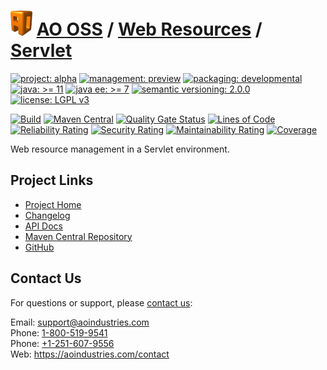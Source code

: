 # [<img src="ao-logo.png" alt="AO Logo" width="35" height="40">](https://github.com/ao-apps) [AO OSS](https://github.com/ao-apps/ao-oss) / [Web Resources](https://github.com/ao-apps/ao-web-resources) / [Servlet](https://github.com/ao-apps/ao-web-resources-servlet)

[![project: alpha](https://oss.aoapps.com/ao-badges/project-alpha.svg)](https://aoindustries.com/life-cycle#project-alpha)
[![management: preview](https://oss.aoapps.com/ao-badges/management-preview.svg)](https://aoindustries.com/life-cycle#management-preview)
[![packaging: developmental](https://oss.aoapps.com/ao-badges/packaging-developmental.svg)](https://aoindustries.com/life-cycle#packaging-developmental)  
[![java: &gt;= 11](https://oss.aoapps.com/ao-badges/java-11.svg)](https://docs.oracle.com/en/java/javase/11/docs/api/)
[![java ee: &gt;= 7](https://oss.aoapps.com/ao-badges/javaee-7.svg)](https://docs.oracle.com/javaee/7/)
[![semantic versioning: 2.0.0](https://oss.aoapps.com/ao-badges/semver-2.0.0.svg)](https://semver.org/spec/v2.0.0.html)
[![license: LGPL v3](https://oss.aoapps.com/ao-badges/license-lgpl-3.0.svg)](https://www.gnu.org/licenses/lgpl-3.0)

[![Build](https://github.com/ao-apps/ao-web-resources-servlet/workflows/Build/badge.svg?branch=master)](https://github.com/ao-apps/ao-web-resources-servlet/actions?query=workflow%3ABuild)
[![Maven Central](https://maven-badges.herokuapp.com/maven-central/com.aoapps/ao-web-resources-servlet/badge.svg)](https://maven-badges.herokuapp.com/maven-central/com.aoapps/ao-web-resources-servlet)
[![Quality Gate Status](https://sonarcloud.io/api/project_badges/measure?branch=master&project=com.aoapps%3Aao-web-resources-servlet&metric=alert_status)](https://sonarcloud.io/dashboard?branch=master&id=com.aoapps%3Aao-web-resources-servlet)
[![Lines of Code](https://sonarcloud.io/api/project_badges/measure?branch=master&project=com.aoapps%3Aao-web-resources-servlet&metric=ncloc)](https://sonarcloud.io/component_measures?branch=master&id=com.aoapps%3Aao-web-resources-servlet&metric=ncloc)  
[![Reliability Rating](https://sonarcloud.io/api/project_badges/measure?branch=master&project=com.aoapps%3Aao-web-resources-servlet&metric=reliability_rating)](https://sonarcloud.io/component_measures?branch=master&id=com.aoapps%3Aao-web-resources-servlet&metric=Reliability)
[![Security Rating](https://sonarcloud.io/api/project_badges/measure?branch=master&project=com.aoapps%3Aao-web-resources-servlet&metric=security_rating)](https://sonarcloud.io/component_measures?branch=master&id=com.aoapps%3Aao-web-resources-servlet&metric=Security)
[![Maintainability Rating](https://sonarcloud.io/api/project_badges/measure?branch=master&project=com.aoapps%3Aao-web-resources-servlet&metric=sqale_rating)](https://sonarcloud.io/component_measures?branch=master&id=com.aoapps%3Aao-web-resources-servlet&metric=Maintainability)
[![Coverage](https://sonarcloud.io/api/project_badges/measure?branch=master&project=com.aoapps%3Aao-web-resources-servlet&metric=coverage)](https://sonarcloud.io/component_measures?branch=master&id=com.aoapps%3Aao-web-resources-servlet&metric=Coverage)

Web resource management in a Servlet environment.

## Project Links
* [Project Home](https://oss.aoapps.com/web-resources/servlet/)
* [Changelog](https://oss.aoapps.com/web-resources/servlet/changelog)
* [API Docs](https://oss.aoapps.com/web-resources/servlet/apidocs/)
* [Maven Central Repository](https://central.sonatype.com/artifact/com.aoapps/ao-web-resources-servlet)
* [GitHub](https://github.com/ao-apps/ao-web-resources-servlet)

## Contact Us
For questions or support, please [contact us](https://aoindustries.com/contact):

Email: [support@aoindustries.com](mailto:support@aoindustries.com)  
Phone: [1-800-519-9541](tel:1-800-519-9541)  
Phone: [+1-251-607-9556](tel:+1-251-607-9556)  
Web: https://aoindustries.com/contact
